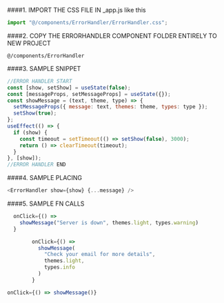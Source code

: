 ####1. IMPORT THE CSS FILE IN \_app.js like this

```javascript
import "@/components/ErrorHandler/ErrorHandler.css";
```

####2. COPY THE ERRORHANDLER COMPONENT FOLDER ENTIRELY TO NEW PROJECT

```
@/components/ErrorHandler
```

####3. SAMPLE SNIPPET

```javascript
//ERROR HANDLER START
const [show, setShow] = useState(false);
const [messageProps, setMessageProps] = useState({});
const showMessage = (text, theme, type) => {
  setMessageProps({ message: text, themes: theme, types: type });
  setShow(true);
};
useEffect(() => {
  if (show) {
    const timeout = setTimeout(() => setShow(false), 3000);
    return () => clearTimeout(timeout);
  }
}, [show]);
//ERROR HANDLER END
```

####4. SAMPLE PLACING

```javascript
<ErrorHandler show={show} {...message} />
```

####5. SAMPLE FN CALLS

```javascript
  onClick={() =>
    showMessage("Server is down", themes.light, types.warning)
  }
```

```javascript
        onClick={() =>
          showMessage(
            "Check your email for more details",
            themes.light,
            types.info
          )
        }
```

```javascript
onClick={() => showMessage()}
```
